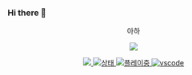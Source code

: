 ### Hi there 👋
<div align = "center">
    <g>아하</g>
<p align="center">
    <a href="https://github.com/lia1324/">
        <img src="https://github-readme-stats.vercel.app/api?username=lia1324&show_icons=true&theme=dark" /
    </a>
</p>
    
![](https://komarev.com/ghpvc/?username=lia1324&style=flat-square)
![상태](https://dev.discordprofiles.me/badge/status/353382954577297408?style=flat-square)
![플레이중](https://dev.discordprofiles.me/badge/playing/353382954577297408?style=flat-square)
![vscode](https://dev.discordprofiles.me/badge/vscode/353382954577297408?style=flat-square)
</div>
